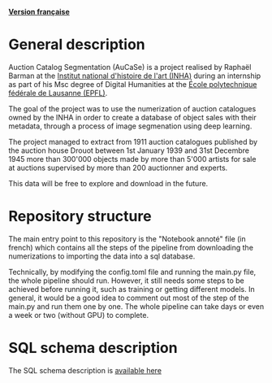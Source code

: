 [**Version française**](https://github.com/sriak/aucase-inha/blob/master/LISEZMOI.md)

# General description
Auction Catalog Segmentation (AuCaSe) is a project realised by Raphaël Barman at
the [Institut national d'histoire de l'art (INHA)](https://www.inha.fr) during an
internship as part of his Msc degree of Digital Humanities at the
[École polytechnique fédérale de Lausanne (EPFL)](https://www.epfl.ch).

The goal of the project was to use the numerization of auction catalogues owned by
the INHA in order to create a database of object sales with their metadata, through
a process of image segmenation using deep learning.

The project managed to extract from 1911 auction catalogues published by the auction
house Drouot between 1st January 1939 and 31st Decembre 1945 more than 300'000 objects
made by more than 5'000 artists for sale at auctions supervised by more than 200 auctionner and experts.

This data will be free to explore and download in the future.

# Repository structure

The main entry point to this repository is the "Notebook annoté" file (in french) which
contains all the steps of the pipeline from downloading the numerizations to importing
the data into a sql database.

Technically, by modifying the config.toml file and running the main.py file, the whole pipeline should run.
However, it still needs some steps to be achieved before running it, such as training or getting different models.
In general, it would be a good idea to comment out most of the step of the main.py and run them one by one.
The whole pipeline can take days or even a week or two (without GPU) to complete.

# SQL schema description
The SQL schema description is [available here](https://github.com/sriak/aucase-inha/blob/master/sql_schema_description.md)
